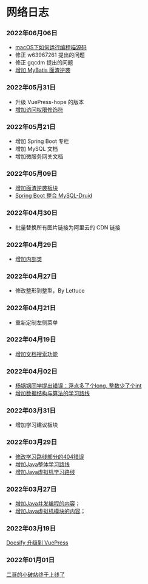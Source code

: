 # 网络日志

### 2022年06月06日

- [macOS下如何运行编程喵源码](/springboot/macos-codingmore-run)
- 修正 w63967261 提出的问题
- 修正 gqcdm 提出的问题
- [增加 MyBatis 面渣逆袭](/sidebar/sanfene/mybatis)


### 2022年05月31日

- 升级 VuePress-hope 的版本
- [增加访问权限修饰符](/nice-article/bokeyuan-jianxijavazhongdifangwenquanxiankongzhi)

### 2022年05月21日

- 增加 Spring Boot 专栏
- 增加 MySQL 文档
- 增加微服务网关文档

### 2022年05月09日

- [增加面渣逆袭板块](/sidebar/sanfene/nixi)
- [Spring Boot 整合 MySQL-Druid](/springboot/mysql-druid)

### 2022年04月30日

- 批量替换所有图片链接为阿里云的 CDN 链接

### 2022年04月29日

- [增加内部类](/oo/inner-class)

### 2022年04月27日

- 修改整形到整型，By Lettuce

### 2022年04月21日

- 重新定制左侧菜单

### 2022年04月19日

- [增加文档搜索功能](https://mp.weixin.qq.com/s/JVdQj-Fl9RPjt4P0y5Ws8g)

### 2022年04月02日

- [杨锅锅同学提出错误：浮点多了个long, 整数少了个int](/sidebar/sanfene/javase)
- [增加数据结构与算法的学习路线](/xuexiluxian/algorithm)

### 2022年03月31日

- 增加学习建议板块

### 2022年03月29日

- [修改学习路线部分的404错误](/xuexiluxian/)
- [增加Java整体学习路线](/xuexiluxian/java/yitiaolong)
- [增加Java虚拟机学习路线](/xuexiluxian/java/jvm)

### 2022年03月27日

- [增加Java并发编程的内容](/home#java并发编程)；
- [增加Java虚拟机模块的内容](/home#java虚拟机)；


### 2022年03月19日

[Docsify 升级到 VuePress](https://mp.weixin.qq.com/s/cNtUmtVJsF0d6lQ26UFFOw)


### 2022年01月01日

[二哥的小破站终于上线了](https://mp.weixin.qq.com/s/NtOD5q95xPEs4aQpu4lGcg)
